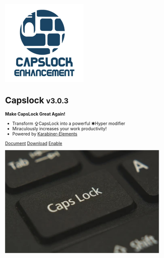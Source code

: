 ![logo](img/logo.png)

# Capslock <small>v3.0.3</small>

<b>Make CapsLock Great Again!</b>

- Transform ⇪CapsLock into a powerful ✱Hyper modifier
- Miraculously increases your work productivity!
- Powered by [Karabiner-Elements](https://karabiner-elements.pqrs.org/)

[Document](#CapsLock)
[Download](https://github.com/pqrs-org/Karabiner-Elements/releases/download/v13.5.0/Karabiner-Elements-13.5.0.dmg)
[Enable](karabiner://karabiner/assets/complex_modifications/import?url=https://ke-complex-modifications.pqrs.org/json/caps_lock_enhancement.json)


<!-- background image -->

![](img/bg.jpg)

